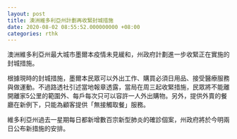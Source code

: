 ```yaml
---
layout: post
title: 澳洲維多利亞州計劃再收緊封城措施
date: 2020-08-02 08:55:52.000000000 +08:00
categories: rthk
---
```


澳洲維多利亞州最大城市墨爾本疫情未見緩和，州政府計劃進一步收緊正在實施的封城措施。

根據現時的封城措施，墨爾本民眾可以外出工作、購買必須日用品、接受醫療服務與做運動。不過路透社引述當地報章透露，當局在周三起收緊措施，民眾將不能離開離家5公里的範圍外、每戶每次只可以容許一人外出購物。另外，提供外賣的餐廳在新例下，只能為顧客提供「無接觸取餐」服務。

維多利亞州過去一星期每日都新增數百宗新型肺炎的確診個案，州政府將於今明兩日公布新措施的安排。
